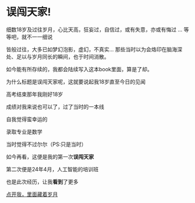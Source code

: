 
# 误闯天家!

细数18岁及过往岁月，心比天高，狂妄过，自信过，或有失意，亦或有悔过 ... 等等吧，就不一一细说

皆般过往，大多已如梦幻泡影，虚幻，不真实... 那些当时以为会烙印在脑海深处、足以与岁月同长的瞬间，也于时间消散。

如今能有所存续的，我都会陆续写入这本book里面，算是了却。


为什么标题是误闯天家呢，这就要说起我18岁直至今日的见闻

高考结束那年我刚好18岁

成绩对我来说也可以了，过了当时的一本线

自我觉得蛮幸运的

录取专业是数学 

当时觉得不过尔尔（PS:只是当时）

如今再看，这便是我的第一次**误闯天家**

第二次便是24年4月，人工智能的培训班

也是此次经历，让我**看到**了更多

[点开我，里面藏着岁月](853A95C3E2122C178F89FE0AF8B261C1.jpg)